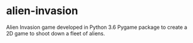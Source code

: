 # alien-invasion
Alien Invasion game developed in Python 3.6
Pygame package to create a 2D game to shoot down a fleet of aliens. 

